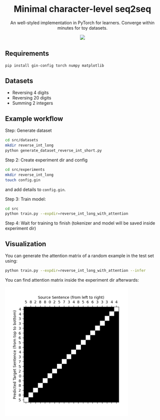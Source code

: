 <h1 align="center">Minimal character-level seq2seq</h1>
<p align="center">An well-styled implementation in PyTorch for learners. Converge within minutes for toy datasets.</p>

<p align="center">
<img src="https://user-images.githubusercontent.com/43589364/148682298-1b3a8e62-05d3-442d-ba94-d44e5ff09cf8.png" width=600>
</p>

## Requirements

```bash
pip install gin-config torch numpy matplotlib
```

## Datasets

- Reversing 4 digits
- Reversing 20 digits
- Summing 2 integers

## Example workflow

Step: Generate dataset

```bash
cd src/datasets
mkdir reverse_int_long
python generate_dataset_reverse_int_short.py
```

Step 2: Create experiment dir and config

```bash
cd src/experiments
mkdir reverse_int_long
touch config.gin
```

and add details to `config.gin`.

Step 3: Train model:

```bash
cd src
python train.py --expdir=reverse_int_long_with_attention
```

Step 4: Wait for training to finish (tokenizer and model will be saved inside experiment dir)

## Visualization

You can generate the attention matrix of a random example in the test set using:

```bash
python train.py --expdir=reverse_int_long_with_attention --infer
```

You can find attention matrix inside the experiment dir afterwards:

<img src="src/experiments/reverse_int_long_with_attention/attention_matrix.png" width=400>
